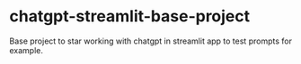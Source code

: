 # chatgpt-streamlit-base-project
Base project to star working with chatgpt in streamlit app to test prompts for example.
